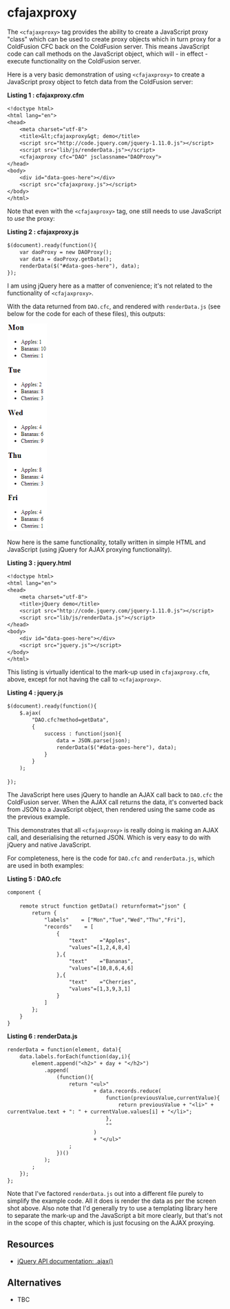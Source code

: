 cfajaxproxy
===

The `<cfajaxproxy>` tag provides the ability to create a JavaScript proxy "class" which can be used to create proxy objects which in turn proxy for a ColdFusion CFC back on the ColdFusion server. This means JavaScript code can call methods on the JavaScript object, which will - in effect - execute functionality on the ColdFusion server.

Here is a very basic demonstration of using `<cfajaxproxy>` to create a JavaScript proxy object to fetch data from the ColdFusion server:

**Listing 1 : cfajaxproxy.cfm**
    
    <!doctype html>
    <html lang="en">
    <head>
        <meta charset="utf-8">
        <title>&lt;cfajaxproxy&gt; demo</title>
        <script src="http://code.jquery.com/jquery-1.11.0.js"></script>
        <script src="lib/js/renderData.js"></script>
        <cfajaxproxy cfc="DAO" jsclassname="DAOProxy">
    </head>
    <body>
        <div id="data-goes-here"></div>
        <script src="cfajaxproxy.js"></script>
    </body>
    </html>

Note that even with the `<cfajaxproxy>` tag, one still needs to use JavaScript to *use* the proxy:

**Listing 2 : cfajaxproxy.js**
    
    $(document).ready(function(){
        var daoProxy = new DAOProxy();
        var data = daoProxy.getData();
        renderData($("#data-goes-here"), data);
    });    

I am using jQuery here as a matter of convenience; it's not related to the functionality of `<cfajaxproxy>`.


With the data returned from `DAO.cfc`, and rendered with `renderData.js` (see below for the code for each of these files), this outputs:

![&lt;cfajaxproxy&gt;](images/cfajaxproxy.png "&lt;cfajaxproxy&gt;")


Now here is the same functionality, totally written in simple HTML and JavaScript (using jQuery for AJAX proxying functionality). 

**Listing 3 : jquery.html**
    
    <!doctype html>
    <html lang="en">
    <head>
        <meta charset="utf-8">
        <title>jQuery demo</title>
        <script src="http://code.jquery.com/jquery-1.11.0.js"></script>
        <script src="lib/js/renderData.js"></script>
    </head>
    <body>
        <div id="data-goes-here"></div>
        <script src="jquery.js"></script>
    </body>
    </html>

This listing is virtually identical to the mark-up used in `cfajaxproxy.cfm`, above, except for not having the call to `<cfajaxproxy>`.


**Listing 4 : jquery.js**
    
    $(document).ready(function(){
        $.ajax(
            "DAO.cfc?method=getData",
            {
                success : function(json){
                    data = JSON.parse(json);
                    renderData($("#data-goes-here"), data);
                }
            }
        );

    });
	
The JavaScript here uses jQuery to handle an AJAX call back to `DAO.cfc` the ColdFusion server. When the AJAX call returns the data, it's converted back from JSON to a JavaScript object, then rendered using the same code as the previous example.

This demonstrates that all `<cfajaxproxy>` is really doing is making an AJAX call, and deserialising the returned JSON. Which is very easy to do with jQuery and native JavaScript.


For completeness, here is the code for `DAO.cfc` and `renderData.js`, which are used in both examples:

**Listing 5 : DAO.cfc**

    component {

        remote struct function getData() returnformat="json" {
            return {
                "labels"    = ["Mon","Tue","Wed","Thu","Fri"],
                "records"    = [
                    {
                        "text"    ="Apples",
                        "values"=[1,2,4,8,4]
                    },{
                        "text"    ="Bananas",
                        "values"=[10,8,6,4,6]
                    },{
                        "text"    ="Cherries",
                        "values"=[1,3,9,3,1]
                    }
                ]
            };
        }
    }

**Listing 6 : renderData.js**

    renderData = function(element, data){
        data.labels.forEach(function(day,i){
            element.append("<h2>" + day + "</h2>")
                .append(
                    (function(){
                        return "<ul>"
                                + data.records.reduce(
                                    function(previousValue,currentValue){
                                        return previousValue + "<li>" + currentValue.text + ": " + currentValue.values[i] + "</li>";
                                    },
                                    ""
                                )
                                + "</ul>"
                        ;
                    })()
                );
            ;
        });
    };

Note that I've factored `renderData.js` out into a different file purely to simplify the example code. All it does is render the data as per the screen shot above. Also note that I'd generally try to use a templating library here to separate the mark-up and the JavaScript a bit more clearly, but that's not in the scope of this chapter, which is just focusing on the AJAX proxying.


Resources
---
* [jQuery API documentation: .ajax()](https://api.jquery.com/jQuery.ajax/)


Alternatives
---

* TBC